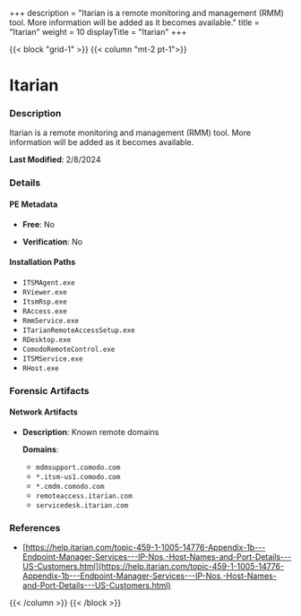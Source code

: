 +++
description = "Itarian is a remote monitoring and management (RMM) tool. More information will be added as it becomes available."
title = "Itarian"
weight = 10
displayTitle = "Itarian"
+++


{{< block "grid-1" >}}
{{< column "mt-2 pt-1">}}

# Itarian


### Description

Itarian is a remote monitoring and management (RMM) tool. More information will be added as it becomes available.



**Last Modified**: 2/8/2024

### Details


#### PE Metadata


- **Free**: No

- **Verification**: No




#### Installation Paths
- `ITSMAgent.exe`
- `RViewer.exe`
- `ItsmRsp.exe`
- `RAccess.exe`
- `RmmService.exe`
- `ITarianRemoteAccessSetup.exe`
- `RDesktop.exe`
- `ComodoRemoteControl.exe`
- `ITSMService.exe`
- `RHost.exe`

### Forensic Artifacts




#### Network Artifacts

- **Description**: Known remote domains

  **Domains**:
    - `mdmsupport.comodo.com`
    - `*.itsm-us1.comodo.com`
    - `*.cmdm.comodo.com`
    - `remoteaccess.itarian.com`
    - `servicedesk.itarian.com`





### References
- [https://help.itarian.com/topic-459-1-1005-14776-Appendix-1b---Endpoint-Manager-Services---IP-Nos,-Host-Names-and-Port-Details---US-Customers.html](https://help.itarian.com/topic-459-1-1005-14776-Appendix-1b---Endpoint-Manager-Services---IP-Nos,-Host-Names-and-Port-Details---US-Customers.html)



{{< /column >}}
{{< /block >}}
